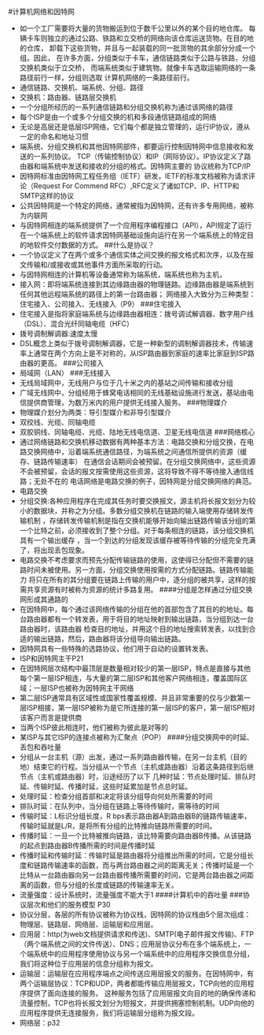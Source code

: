 #计算机网络和因特网
- 如一个工厂需要将大量的货物搬运到位于数千公里以外的某个目的地仓库。
每辆卡车则独立的通过公路、铁路和立交桥的网络向该仓库运送货物。在目的地的仓库，
卸载下这些货物，并且与一起装载的同一批货物的其余部分分成一个组。因此，
在许多方面，分组类似于卡车，通信链路类似于公路与铁路，分组交换机类似于立交桥，
而端系统类似于建筑物。就像卡车选取运输网络的一条路径前行一样，分组则选取
计算机网络的一条路径前行。
- 通信链路、交换机、端系统、分组、路径
- 交换机：路由器、链路层交换机
- 一个分组所经历的一系列通信链路和分组交换机称为通过该网络的路径
- 每个ISP是由一个或多个分组交换的机和多段通信链路组成的网络
- 无论是高层还是低层ISP网络，它们每个都是独立管理的，运行IP协议，遵从一定的命名和地址习惯
- 端系统、分组交换机和其他因特网部件，都要运行控制因特网中信息接收和发送的一系列协议。
TCP（传输控制协议）和IP（网际协议）。IP协议定义了路由器和端系统中发送和接收的分组的格式。因特网主要的
协议统称为TCP/IP
- 因特网标准由因特网工程任务组（IETF）研发，IETF的标准文档被称为请求评论（Request For Commend RFC）,RFC定义了诸如TCP、IP、HTTP和SMTP这样的协议
- 公共因特网是一个特定的网络，通常被指为因特网，还有许多专用网络，被称为内联网
- 与因特网相连的端系统提供了一个应用程序编程接口（API），API规定了运行在一个端系统上的软件请求因特网基础设施向运行在另一个端系统上的特定目的地软件交付数据的方式。
##什么是协议？
- 一个协议定义了在两个或多个通信实体之间交换的报文格式和次序，以及在报文传输和/或接收或其他事件方面所采取的行动。
- 与因特网相连的计算机等设备通常称为端系统，端系统也称为主机，
- 接入网：即将端系统连接到其边缘路由器的物理链路。边缘路由器是端系统到任何其他远程端系统的路径上的第一台路由器；
网络接入大致分为三种类型：住宅接入、公司接入、无线接入（P9）
###住宅接入
- 住宅接入是指将家庭端系统与边缘路由器相连：拨号调试解调器、数字用户线（DSL）、混合光纤同轴电缆（HFC）
- 拨号调制解调器:速度太慢
- DSL概念上类似于拨号调制解调器，它是一种新型的调制解调器技术，传输速率上通常在两个方向上是不对称的，从ISP路由器到家庭的速率比家庭到ISP路由器的更高。
###公司接入
- 局域网（LAN）
###无线接入
- 无线局域网中，无线用户与位于几十米之内的基站之间传输和接收分组
- 广域无线网中，分组经用于蜂窝电话相同的无线基础设施进行发送，基站由电信提供商管理，为数万米内的用户提供无线接入服务。
###物理媒介
- 物理媒介划分为两类：导引型媒介和非导引型媒介
- 双绞线、光缆、同轴电缆
- 双胶铜线、同轴电缆、光缆、陆地无线电信道、卫星无线电信道
###网络核心
- 通过网络链路和交换机移动数据有两种基本方法：电路交换和分组交换，在电路交换网络中，沿着端系统通信路径，为端系统之间通信所提供的资源（缓存、链路传输速率）
在通信会话期间会被预留。在分组交换网络中，这些资源不会被预留，会话的报文按需使用这些资源，这将导致不得不等待接入通信线路；无处不在的
电话网络是电路交换的例子，因特网是分组交换网络的典范。
- 电路交换
- 分组交换:各种应用程序在完成其任务时要交换报文，源主机将长报文划分为较小的数据块，并称之为分组。多数分组交换机在链路的输入端使用存储转发传输机制
，存储转发传输机制是指在交换机能够开始向输出链路传输该分组的第一个比特之前，必须接收到了整个分组。对于每条相连的链路，该分组交换机具有一个输出缓存
，当一个到达的分组发现该缓存被等待传输的分组完全充满了，将出现丢包现象。
- 电路交换不考虑要求而预先分配传输链路的使用，这使得已分配但不需要的链路时间未被使用。另一方面，分组交换使用按需的方式分配链路。链路传输能力
将只在所有的其分组要在链路上传输的用户中，逐分组的被共享，这样的按需共享资源有时被称为资源的统计多路复用。
####分组是怎样通过分组交换网形成其通路的
- 在因特网中，每个通过该网络传输的分组在他的首部包含了其目的的地址。每台路由器都有一个转发表，用于将目的地址映射到输出链路，当分组到达一台路由器时，该路由器
检查目的地址，并用这个目的地址搜索转发表，以找到合适的输出链路，然后，路由器将该分组导向输出链路。
- 因特网具有一些特殊的选路协议，他们用于自动的设置转发表。
- ISP和因特网主干P21
- 在因特网层次结构中最顶层是数量相对较少的第一层ISP，特点是直接与其他每个第一层ISP相连，与大量的第二层ISP和其他客户网络相连，覆盖国际区域；一层ISP也被称为因特网主干网络
- 第二层ISP通常具有区域性或国家性覆盖规模、并且非常重要的仅与少数第一层ISP相接，第一层ISP被称为是它所连接的第一层ISP的客户，第一层ISP相对该客户而言是提供商
- 当两个ISP彼此相连时，他们被称为彼此是对等的
- 某ISP与其它ISP的连接点被称为汇聚点（POP）
####分组交换网中的时延、丢包和吞吐量
- 分组从一台主机（源）出发，通过一系列路由器传输，在另一台主机（目的地）结束它的行程。当分组从一个节点（主机或路由器）沿着这条路径到后继节点（主机或路由器）时，沿途经历了以下
几种时延：节点处理时延、排队时延、传输时延、传播时延，这些时延累加是节点总时延。
- 处理时延：检查分组首部和决定将该分组导向何处所需要的时间
- 排队时延：在队列中，当分组在链路上等待传输时，需等待的时间
- 传输时延：L标识分组长度，R bps表示路由器A到路由器B的链路传输速率，传输时延就是L/R，是将所有分组的比特推向链路所需要的时间。
- 传播时延：一旦一个比特被推向链路，该比特需要向路由器B传播。从该链路的起点到路由器B传播所需的时间是传播时延
- 传播时延和传输时延：传输时延是路由器将分组推出所需的时间，它是分组长度和链路传输速率的函数，而与两台路由器之间的距离无关；传播时延是一个比特从一台路由器向另一台路由器传播所需要的时间，它是两台路由器之间距离的函数，但与分组的长度或链路的传输速率无关。
- 流量强度：设计系统时，流量强度不能大于1
####计算机中的吞吐量
###协议层次和他们的服务模型 P30
- 协议分层，各层的所有协议被称为协议栈，因特网的协议栈由5个层次组成：物理层、链路层、网络层、运输层和应用层。
- 应用层：http(为web文档提供请求和传送)、SMTP(电子邮件报文传输)、FTP（两个端系统之间的文件传送）、DNS；应用层协议分布在多个端系统上，一个端系统中的应用程序使用协议与另一个端系统中的应用程序交换信息分组，我们将这种位于应用层的信息分组称为报文。
- 运输层：运输层在应用程序端点之间传送应用层报文的服务。在因特网中，有两个运输层协议：TCP和UDP，两者都能传输应用层报文，TCP向他的应用程序提供了面向连接的服务。
这种服务包括了应用层报文向目的地的确保传递和流量控制，TCP也将长报文划分为短报文，并提供拥塞控制机制。UDP向他的应用程序提供无连接服务，我们将运输层分组称为报文段。
- 网络层：p32

